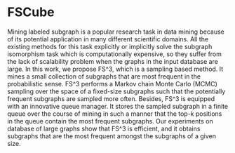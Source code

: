 # FSCube

Mining labeled subgraph is a popular research task in data mining because of
its potential application in many different scientific domains. All the
existing methods for this task explicitly or implicitly solve the subgraph
isomorphism task which is computationally expensive, so they suffer from the
lack of scalability problem when the graphs in the input database are large. In
this work, we propose FS^3, which is a sampling based method. It mines a small
collection of subgraphs that are most frequent in the probabilistic sense.
FS^3 performs a Markov chain Monte Carlo (MCMC) sampling over the space of a
fixed-size subgraphs such that the potentially frequent
subgraphs are sampled more often. Besides, FS^3 is equipped 
with an innovative queue manager. It stores the sampled subgraph 
in a finite queue over the course of mining in such
a manner that the top-k positions in the queue contain the most frequent
subgraphs.  Our experiments on database of large graphs show that FS^3 is
efficient, and it obtains subgraphs that are the most frequent amongst the
subgraphs of a given size.
